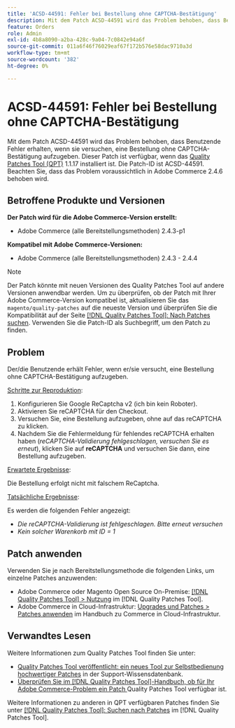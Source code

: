 ```yaml
---
title: 'ACSD-44591: Fehler bei Bestellung ohne CAPTCHA-Bestätigung'
description: Mit dem Patch ACSD-44591 wird das Problem behoben, dass Benutzende Fehler erhalten, wenn sie versuchen, eine Bestellung ohne CAPTCHA-Bestätigung aufzugeben.
feature: Orders
role: Admin
exl-id: 4b8a8090-a2ba-428c-9a04-7c0842e94a6f
source-git-commit: 011a6f46f76029eaf67f172b576e58dac9710a3d
workflow-type: tm+mt
source-wordcount: '382'
ht-degree: 0%

---
```


# ACSD-44591: Fehler bei Bestellung ohne CAPTCHA-Bestätigung

Mit dem Patch ACSD-44591 wird das Problem behoben, dass Benutzende Fehler erhalten, wenn sie versuchen, eine Bestellung ohne CAPTCHA-Bestätigung aufzugeben.
Dieser Patch ist verfügbar, wenn das [Quality Patches Tool (QPT)](https://experienceleague.adobe.com/de/docs/commerce-operations/tools/quality-patches-tool/quality-patches-tool-to-self-serve-quality-patches) 1.1.17 installiert ist. Die Patch-ID ist ACSD-44591. Beachten Sie, dass das Problem voraussichtlich in Adobe Commerce 2.4.6 behoben wird.

## Betroffene Produkte und Versionen

**Der Patch wird für die Adobe Commerce-Version erstellt:**

* Adobe Commerce (alle Bereitstellungsmethoden) 2.4.3-p1

**Kompatibel mit Adobe Commerce-Versionen:**

* Adobe Commerce (alle Bereitstellungsmethoden) 2.4.3 - 2.4.4

>[!NOTE]
>
>Der Patch könnte mit neuen Versionen des Quality Patches Tool auf andere Versionen anwendbar werden. Um zu überprüfen, ob der Patch mit Ihrer Adobe Commerce-Version kompatibel ist, aktualisieren Sie das `magento/quality-patches` auf die neueste Version und überprüfen Sie die Kompatibilität auf der Seite [[!DNL Quality Patches Tool]: Nach Patches suchen](https://experienceleague.adobe.com/de/docs/commerce-operations/tools/quality-patches-tool/quality-patches-tool-to-self-serve-quality-patches). Verwenden Sie die Patch-ID als Suchbegriff, um den Patch zu finden.

## Problem

Der/die Benutzende erhält Fehler, wenn er/sie versucht, eine Bestellung ohne CAPTCHA-Bestätigung aufzugeben.

<u>Schritte zur Reproduktion</u>:

1. Konfigurieren Sie Google ReCaptcha v2 (ich bin kein Roboter).
1. Aktivieren Sie reCAPTCHA für den Checkout.
1. Versuchen Sie, eine Bestellung aufzugeben, ohne auf das reCAPTCHA zu klicken.
1. Nachdem Sie die Fehlermeldung für fehlendes reCAPTCHA erhalten haben (*reCAPTCHA-Validierung fehlgeschlagen, versuchen Sie es erneut*), klicken Sie auf **reCAPTCHA** und versuchen Sie dann, eine Bestellung aufzugeben.

<u>Erwartete Ergebnisse</u>:

Die Bestellung erfolgt nicht mit falschem ReCaptcha.

<u>Tatsächliche Ergebnisse</u>:

Es werden die folgenden Fehler angezeigt:

* *Die reCAPTCHA-Validierung ist fehlgeschlagen. Bitte erneut versuchen*
* *Kein solcher Warenkorb mit ID = 1*

## Patch anwenden

Verwenden Sie je nach Bereitstellungsmethode die folgenden Links, um einzelne Patches anzuwenden:

* Adobe Commerce oder Magento Open Source On-Premise: [[!DNL Quality Patches Tool] > Nutzung](/help/tools/quality-patches-tool/usage.md) im [!DNL Quality Patches Tool].
* Adobe Commerce in Cloud-Infrastruktur: [Upgrades und Patches > Patches anwenden](https://experienceleague.adobe.com/docs/commerce-cloud-service/user-guide/develop/upgrade/apply-patches.html?lang=de) im Handbuch zu Commerce in Cloud-Infrastruktur.

## Verwandtes Lesen

Weitere Informationen zum Quality Patches Tool finden Sie unter:

* [Quality Patches Tool veröffentlicht: ein neues Tool zur Selbstbedienung hochwertiger Patches](https://experienceleague.adobe.com/de/docs/commerce-operations/tools/quality-patches-tool/quality-patches-tool-to-self-serve-quality-patches) in der Support-Wissensdatenbank.
* [Überprüfen Sie im [!DNL Quality Patches Tool]-Handbuch, ob für Ihr Adobe Commerce-Problem ein Patch ](/help/tools/quality-patches-tool/patches-available-in-qpt/check-patch-for-magento-issue-with-magento-quality-patches.md) Quality Patches Tool verfügbar ist.

Weitere Informationen zu anderen in QPT verfügbaren Patches finden Sie unter [[!DNL Quality Patches Tool]: Suchen nach Patches](https://experienceleague.adobe.com/tools/commerce-quality-patches/index.html?lang=de) im [!DNL Quality Patches Tool].
